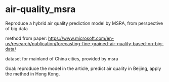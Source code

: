 # air-quality_msra
Reproduce a hybrid air quality prediction model by MSRA, from perspective of big data

method from paper: https://www.microsoft.com/en-us/research/publication/forecasting-fine-grained-air-quality-based-on-big-data/

dataset for mainland of China cities, provided by msra

Goal: reproduce the model in the article, predict air quality in Beijing, apply the method in Hong Kong.

